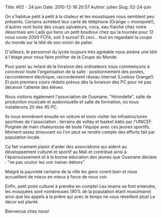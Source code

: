 Title: #02 - 24 juin
Date: 2010-12-16 20:57
Author: julien
Slug: 02-24-juin

On s'habitue petit à petit à la chaleur et les moustiques nous semblent
peu présents. Certains achètent leur carte de téléphone (Orange =
monopole!), d'autres vont boire des coups salvateurs, coca, eau fraiche
chez notre désormais ami Ladji qui tiens un petit bouiboui chez qui la
tournée pour 12 nous coute 2000 FCFA, soit 3 euros!! Et ceci... tout en
regardant la coupe du monde sur la télé de son voisin de palier.  

D'ailleurs, le personnel du lycée toujours très agréable nous amène une
télé à l'étage pour nous faire profiter de la Coupe du Monde.

</p>
Pour parer au retard de la livraison des ordinateurs nous commençons à
concevoir toute l'organisation de la salle : positionnement des postes,
raccordement électrique, raccordement réseau internet (Livebox Orange!).
Et puis premiers cours réduits prévus dés la livraison des PC pour ne
pas décevoir l'attente des élèves.

</p>
Nous visitons également l'association de Ousmane, "Hirondelle", salle de
production musicale et audiovisuelle et salle de formation, où nous
installerons 20 des 45 PC.  

Ils nous emmènent ensuite en voiture et moto visiter les infrastructures
sportives de l'association : terrains de volley et basket bâtis par
l'UNICEF. Poignée de main chaleureuse de toute l'équipe avec ces jeunes
sportifs. Moment assez émouvant où l'on peut se rendre compte des
efforts fait par population locale.  

Ca fait vraiment plaisir d'aider des associations qui aident au
développement culturel et sportif au Mali et contribue ainsi à
l'épanouissement et à la bonne éducation des jeunes que Ousmane déclare
: "ne pas vouloir les voir trainer dehors".

</p>
Malgré la pauvreté certaine de la ville les gens vivent bien et nous
accueillent de mieux en mieux à force de nous voir.  

Enfin, petit point culturel à prendre en compte! Les imams se font
entendre, les mosquées sont nombreuses (90% de la population étant
musulmane) ainsi que les appels à la prière qui avec le temps ne vous
réveillent plus! Le décor est planté.

</p>
Bienvenue chez nous!

</p>

